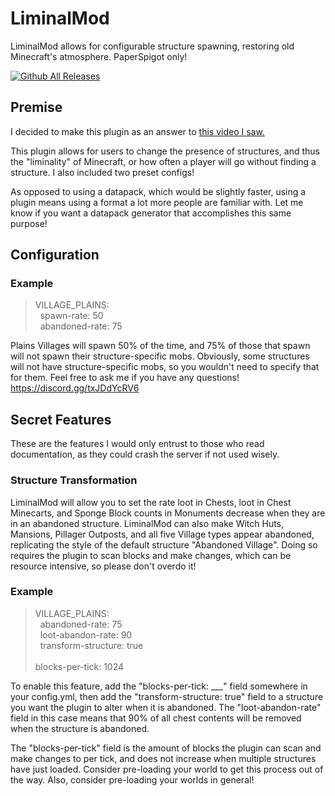 # LiminalMod
LiminalMod allows for configurable structure spawning, restoring old Minecraft's atmosphere. PaperSpigot only!

[![Github All Releases](https://img.shields.io/github/downloads/lichenaut/LiminalMod/total.svg)]()

## Premise

I decided to make this plugin as an answer to [this video I saw.](https://www.youtube.com/watch?v=R9RXZSBdom8)

This plugin allows for users to change the presence of structures, and thus the "liminality" of Minecraft, or how often a player will go without finding a structure. I also included two preset configs!

As opposed to using a datapack, which would be slightly faster, using a plugin means using a format a lot more people are familiar with. Let me know if you want a datapack generator that accomplishes this same purpose!

## Configuration

### Example

>VILLAGE_PLAINS: <br>
&nbsp;&nbsp;spawn-rate: 50 <br>
&nbsp;&nbsp;abandoned-rate: 75 <br>

Plains Villages will spawn 50% of the time, and 75% of those that spawn will not spawn their structure-specific mobs. Obviously, some structures will not have structure-specific mobs, so you wouldn't need to specify that for them. Feel free to ask me if you have any questions! https://discord.gg/txJDdYcRV6

## Secret Features

These are the features I would only entrust to those who read documentation, as they could crash the server if not used wisely.

### Structure Transformation

LiminalMod will allow you to set the rate loot in Chests, loot in Chest Minecarts, and Sponge Block counts in Monuments decrease when they are in an abandoned structure. LiminalMod can also make Witch Huts, Mansions, Pillager Outposts, and all five Village types appear abandoned, replicating the style of the default structure "Abandoned Village". Doing so requires the plugin to scan blocks and make changes, which can be resource intensive, so please don't overdo it!

### Example

>VILLAGE_PLAINS: <br>
&nbsp;&nbsp;abandoned-rate: 75 <br>
&nbsp;&nbsp;loot-abandon-rate: 90 <br>
&nbsp;&nbsp;transform-structure: true <br> <br>
blocks-per-tick: 1024 <br>

To enable this feature, add the "blocks-per-tick: ___" field somewhere in your config.yml, then add the "transform-structure: true" field to a structure you want the plugin to alter when it is abandoned. The "loot-abandon-rate" field in this case means that 90% of all chest contents will be removed when the structure is abandoned.

The "blocks-per-tick" field is the amount of blocks the plugin can scan and make changes to per tick, and does not increase when multiple structures have just loaded. Consider pre-loading your world to get this process out of the way. Also, consider pre-loading your worlds in general!
